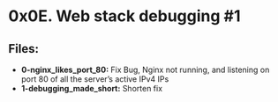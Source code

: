 # 0x0E. Web stack debugging #1
## Files:
- **0-nginx_likes_port_80:** Fix Bug, Nginx not running, and listening on port 80 of all the server’s active IPv4 IPs
- **1-debugging_made_short:** Shorten fix

